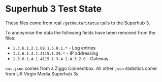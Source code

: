 # Superhub 3 Test State

These files come from real `/getRouterStatus` calls to the Superhub 3.

To anonymise the data the following fields have been removed from the files:

 * `1.3.6.1.2.1.69.1.5.8.1.*` - Log entries
 * `1.3.6.1.4.1.4115.1.20.*` - IP addressing
 * `1.3.6.1.4.1.4115.1.3.4.1.4.3.2.0` - Gateway

`eni.json` comes from a Ziggo Connectbox.
All other `json` statistics come from UK Virgin Media Superhub 3s.

